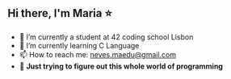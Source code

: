 ##     Hi there,  I'm Maria  ⭐

- 🔭 I’m currently a student at 42 coding school Lisbon 
- 🌱 I’m currently learning C Language
- 📫 How to reach me: neves.maedu@gmail.com
- 🎢 **Just trying to figure out this whole world of programming**


